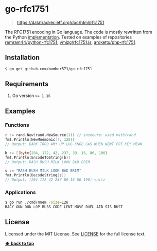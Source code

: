 # go-rfc1751

> https://datatracker.ietf.org/doc/html/rfc1751

The RFC1751 encoding in Go language. The code is mostly rewritten from the Python [implementation](https://github.com/remram44/python-rfc1751). Tested on examples of repositories [remram44/python-rfc1751](https://github.com/remram44/python-rfc1751), [vmizg/rfc1751.js](https://github.com/vmizg/rfc1751.js), [arokettu/php-rfc1751](https://github.com/arokettu/php-rfc1751).

## Installation

```bash
$ go get github.com/number571/go-rfc1751
```

## Requirements

1. Go version `>= 1.16`

## Examples

### Functions

```go
r := rand.New(rand.NewSource(1)) // insecure: used math/rand
fmt.Println(NewMnemonic(r, 128))
// Output: BARK TROD AMY UP LUG KNOB GAS WHEN NEWT POT KEY MEAN
```

```go
b := []byte{204, 172, 42, 237, 89, 16, 86, 190}
fmt.Println(EncodeToString(b))
// Output: RASH BUSH MILK LOOK BAD BRIM
```

```go
s := "RASH BUSH MILK LOOK BAD BRIM"
fmt.Println(DecodeString(s))
// Output: [204 172 42 237 89 16 86 190] <nil>
```

### Applications

```bash
$ go run ./cmd/mnem -size=128
RACY GUN DUN LOP RUSS CODE LENT MOVE DUEL AID SIS BUST
```

## License

Licensed under the MIT License. See [LICENSE](LICENSE) for the full license text.

**[⬆ back to top](#installation)**
